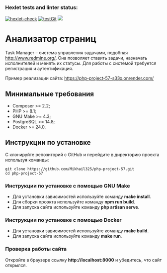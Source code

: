 ### Hexlet tests and linter status:
[![hexlet-check](https://github.com/Mikhail325/php-project-57/actions/workflows/hexlet-check.yml/badge.svg)](https://github.com/Mikhail325/php-project-57/actions/workflows/hexlet-check.yml)
[![testGit](https://github.com/Mikhail325/php-project-57/actions/workflows/github-actions.yml/badge.svg)](https://github.com/Mikhail325/php-project-57/actions/workflows/github-actions.yml)
<a href="https://codeclimate.com/github/Mikhail325/php-project-57/maintainability"><img src="https://api.codeclimate.com/v1/badges/f0ecb7cea5d737580e40/maintainability" /></a>

# Анализатор страниц
Task Manager – система управления задачами, подобная http://www.redmine.org/. Она позволяет ставить задачи, назначать исполнителей и менять их статусы. Для работы с системой требуется регистрация и аутентификация.

Пример реализации сайта: https://php-project-57-s33x.onrender.com/

## Минимальные требования
* Composer >= 2.2;
* PHP >= 8.1;
* GNU Make >= 4.3;
* PostgreSQL >= 14.8;
* Docker >= 24.0.

## Инструкции по установке

С клонируйте репозиторий с GitHub и перейдите в директорию проекта используя команды:
```
git clone https://github.com/Mikhail325/php-project-57.git
cd php-project-57
```
### Инструкции по установке c помощью GNU Make

* Для установки зависимостей используйте команду **make install**.
* Для сборки проэкта используйте команду **npm run build**.
* Для запуска сайта используйте команду **php artisan serve**.

### Инструкции по установке c помощью Docker

* Для установки зависимостей используйте команду **make build**.
* Для запуска сайта используйте команду **make run**.

### Проверка работы сайта

Откройте в браузере ссылку **http://localhost:8000** и убедитесь, что сайт открылся.
